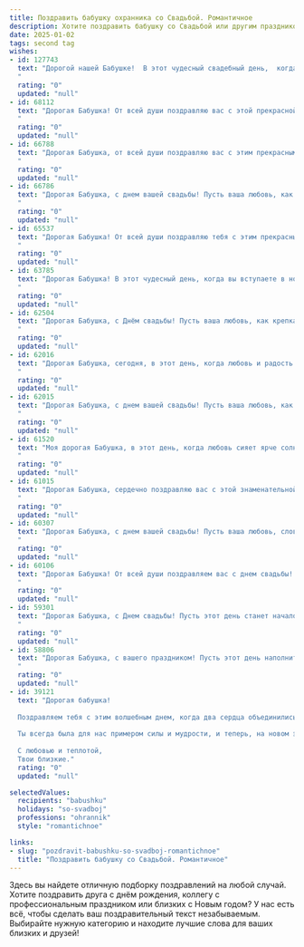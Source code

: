 ```yaml
---
title: Поздравить бабушку охранника со Свадьбой. Романтичное
description: Хотите поздравить бабушку со Свадьбой или другим праздником? Наш ИИ создаст незабываемое поздравление, а вы обязательно выделитесь среди других.  
date: 2025-01-02
tags: second tag
wishes:
- id: 127743
  text: "Дорогой нашей Бабушке!  В этот чудесный свадебный день,  когда сердца сливаются в едином ритме любви,  позвольте пожелать вам океана счастья,  нежности,  как утренняя роса, и  верности, крепкой, как гранитная скала, которую  ничто не сможет поколебать. Пусть ваша жизнь будет  наполнена  теплотой и  радостью,  как солнечный день,  и пусть  каждый  миг  вашей  совместной жизни  будет  пропитан  романтикой и нежностью!  Счастья вам,  наши дорогие!  Пусть  ваша  любовь  охраняется  от  всех  ненастий,  как  вы  охраняете  покой  и  спокойствие  других!
  "
  rating: "0"
  updated: "null"
- id: 68112
  text: "Дорогая Бабушка! От всей души поздравляю вас с этой прекрасной свадьбой! Пусть ваша любовь, как крепкая броня, всегда защищает вас от всех невзгод. Пусть ваша жизнь будет наполнена счастьем, гармонией и нежностью. Счастья вам, дорогие!
  "
  rating: "0"
  updated: "null"
- id: 66788
  text: "Дорогая Бабушка, от всей души поздравляю вас с этим прекрасным днем! Ваша свадьба - символ вечной любви и преданности, настоящей сказки. Пусть ваша жизнь всегда будет полна радости, тепла и нежности, как в этот день. Счастья вам, любви и долгих лет жизни, наполненных нескончаемым счастьем.
  "
  rating: "0"
  updated: "null"
- id: 66786
  text: "Дорогая Бабушка, с днем вашей свадьбы! Пусть ваша любовь, как и ваша работа охранника, будет крепкой, надежной и всегда защищающей от невзгод. Желаю вам много радостных моментов и бесконечного счастья в совместной жизни!
  "
  rating: "0"
  updated: "null"
- id: 65537
  text: "Дорогая Бабушка! От всей души поздравляю тебя с этим прекрасным днем! Пусть ваш брак, как крепкий фундамент дома, остаётся незыблемым, а любовь, как вечный огонь, горит ярким пламенем. Пусть ваши дни будут наполнены счастьем, а ваш очаг всегда будет согрет теплотой ваших сердец!
  "
  rating: "0"
  updated: "null"
- id: 63785
  text: "Дорогая Бабушка! В этот чудесный день, когда вы вступаете в новую главу жизни, наполненную любовью и счастьем, позвольте мне от всей души поздравить вас с бракосочетанием! Вы – красивая невеста, излучающая любовь и нежность, и ваш избранник – настоящий герой, охраняющий ваш покой и счастье. Пусть ваши сердца всегда будут едины, а ваша жизнь – наполнена любовью и гармонией!
  "
  rating: "0"
  updated: "null"
- id: 62504
  text: "Дорогая Бабушка, с Днём свадьбы! Пусть ваша любовь, как крепкая броня охранника, защищает вас от всех невзгод и несчастий. Желаем вам долгих и счастливых лет, наполненных нежностью, заботой и взаимным уважением.
  "
  rating: "0"
  updated: "null"
- id: 62016
  text: "Дорогая Бабушка, сегодня, в этот день, когда любовь и радость переполняют сердца, хочу пожелать вам, чтобы ваша жизнь была такой же прекрасной и гармоничной, как эта свадьба! Пусть каждый день будет наполнен счастьем, как улыбка молодоженов, и пусть ваши сердца всегда будут согреты любовью, как огонь, что горит в их глазах!
  "
  rating: "0"
  updated: "null"
- id: 62015
  text: "Дорогая Бабушка, с днем вашей свадьбы! Пусть ваша любовь, как и ваша служба охранником, будет верной, надежной и нерушимой. Желаем вам долгих лет счастья,  нежности и заботы друг о друге.
  "
  rating: "0"
  updated: "null"
- id: 61520
  text: "Моя дорогая Бабушка, в этот день, когда любовь сияет ярче солнца, позвольте мне поздравить вас с чудесным праздником - со Днем свадьбы! Желаю вам, чтобы ваша жизнь была наполнена такой же красотой и нежностью, как сегодня. Пусть ваша любовь, как крепкая броня охранника, защищает вас от всех невзгод и помогает преодолевать любые препятствия!
  "
  rating: "0"
  updated: "null"
- id: 61015
  text: "Дорогая Бабушка, сердечно поздравляю вас с этой знаменательной датой!  Пусть ваша свадьба станет символом любви, верности и нежности, которые вы храните друг к другу долгие годы. Пусть каждый новый день будет наполнен радостью и счастьем!
  "
  rating: "0"
  updated: "null"
- id: 60307
  text: "Дорогая Бабушка, с днем вашей свадьбы! Пусть ваша любовь, словно бриллиант, сияет ярче с каждым годом, а ваш союз, подобно  нерушимой крепости, защищает вас от всех невзгод. Счастья вам, нежности и долгих лет, полных любви!
  "
  rating: "0"
  updated: "null"
- id: 60106
  text: "Дорогая Бабушка! От всей души поздравляем вас с днем свадьбы! Пусть ваша любовь, как и ваша служба, —  крепкая и надёжная, а жизнь —  спокойной и счастливой!
  "
  rating: "0"
  updated: "null"
- id: 59301
  text: "Дорогая Бабушка, с Днем свадьбы! Пусть этот день станет началом новой, прекрасной главы в вашей жизни, наполненной любовью, счастьем и гармонией. Как охранник, вы всегда защищали и оберегали свою семью, и пусть эта любовь будет вашей самой надежной защитой. Желаю вам долгих лет совместной жизни, полных любви и нежности!
  "
  rating: "0"
  updated: "null"
- id: 58806
  text: "Дорогая Бабушка, с вашего праздником! Пусть этот день наполнится любовью и счастьем, как и ваша долгая и прекрасная жизнь! Вы настоящий пример для нас, и мы желаем вам еще долгих лет, полных радости, любви и крепкого здоровья!
  "
  rating: "0"
  updated: "null"
- id: 39121
  text: "Дорогая бабушка!
  
  Поздравляем тебя с этим волшебным днем, когда два сердца объединились, словно цветы, расцветающие в нежном весеннем саду. Пусть ваша любовь, как крепкий замок, будет защищена охраной верности и доверия, а каждый день совместной жизни наполняется радостью и счастьем.
  
  Ты всегда была для нас примером силы и мудрости, и теперь, на новом этапе жизни, желаем тебе и твоему избраннику океан любви, гармонии и вдохновения. Пусть каждый миг вместе будет словно сладкая мелодия, а каждый вызов - возможностью укрепить ваши чувства.
  
  С любовью и теплотой,
  Твои близкие."
  rating: "0"
  updated: "null"

selectedValues:
  recipients: "babushku"
  holidays: "so-svadboj"
  professions: "ohrannik"
  style: "romantichnoe"

links:
- slug: "pozdravit-babushku-so-svadboj-romantichnoe"
  title: "Поздравить бабушку со Свадьбой. Романтичное"
---
```


Здесь вы найдете отличную подборку поздравлений на любой случай.
Хотите поздравить друга с днём рождения, коллегу с профессиональным праздником или близких с Новым годом? У нас есть всё, чтобы сделать ваш поздравительный текст незабываемым. Выбирайте нужную категорию и находите лучшие слова для ваших близких и друзей!
